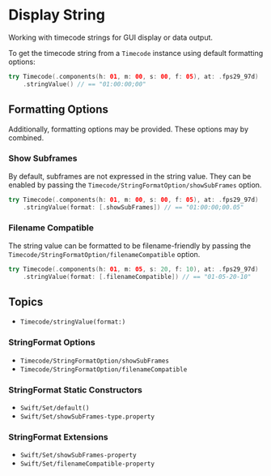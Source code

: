 # Display String

Working with timecode strings for GUI display or data output.

To get the timecode string from a ``Timecode`` instance using default formatting options:

```swift
try Timecode(.components(h: 01, m: 00, s: 00, f: 05), at: .fps29_97d)
    .stringValue() // == "01:00:00;00"
```

## Formatting Options

Additionally, formatting options may be provided. These options may by combined.

### Show Subframes

By default, subframes are not expressed in the string value. They can be enabled by passing the ``Timecode/StringFormatOption/showSubFrames`` option.

```swift
try Timecode(.components(h: 01, m: 00, s: 00, f: 05), at: .fps29_97d)
    .stringValue(format: [.showSubFrames]) // == "01:00:00;00.05"
```

### Filename Compatible

The string value can be formatted to be filename-friendly by passing the ``Timecode/StringFormatOption/filenameCompatible`` option.

```swift
try Timecode(.components(h: 01, m: 05, s: 20, f: 10), at: .fps29_97d)
    .stringValue(format: [.filenameCompatible]) // == "01-05-20-10"
```

## Topics

- ``Timecode/stringValue(format:)``

### StringFormat Options

- ``Timecode/StringFormatOption/showSubFrames``
- ``Timecode/StringFormatOption/filenameCompatible``

### StringFormat Static Constructors

- ``Swift/Set/default()``
- ``Swift/Set/showSubFrames-type.property``

### StringFormat Extensions

- ``Swift/Set/showSubFrames-property``
- ``Swift/Set/filenameCompatible-property``
